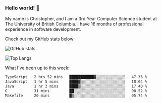 ### Hello world! 👋
My name is Christopher, and I am a 3rd Year Computer Science student at The University of British Columbia. I have 16 months of professional experience in software development.


Check out my GitHub stats below: 

![GitHub stats](https://github-readme-stats-chrishadrian.vercel.app/api?username=chrishadrian&hide=contribs,issues&count_private=true&show_icons=true&theme=tokyonight)

![Top Langs](https://github-readme-stats-chrishadrian.vercel.app/api/top-langs/?username=chrishadrian&exclude_repo=prodify,cpsc221&layout=compact&theme=tokyonight&langs_count=4)

What I've been up to this week:
<!--START_SECTION:waka-->

```txt
TypeScript   2 hrs 52 mins   ███████████▓░░░░░░░░░░░░░   47.33 %
JavaScript   1 hr 5 mins     ████▓░░░░░░░░░░░░░░░░░░░░   18.04 %
Java         1 hr 3 mins     ████▒░░░░░░░░░░░░░░░░░░░░   17.40 %
C            31 mins         ██░░░░░░░░░░░░░░░░░░░░░░░   08.52 %
Makefile     20 mins         █▒░░░░░░░░░░░░░░░░░░░░░░░   05.74 %
```

<!--END_SECTION:waka-->
<!-- [![willianrod's wakatime stats](https://github-readme-stats.vercel.app/api/wakatime?username=chrishadrian)](https://github.com/anuraghazra/github-readme-stats) -->

<!--
- 🔭 I’m currently working on ...
- 🌱 I’m currently learning ...
- 👯 I’m looking to collaborate on ...
- 🤔 I’m looking for help with ...
- 💬 Ask me about ...
- 📫 How to reach me: ...
- 😄 Pronouns: ...
- ⚡ Fun fact: ...
-->
